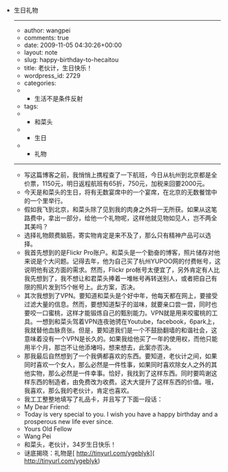 - 生日礼物
    - ---
    - author: wangpei
    - comments: true
    - date: 2009-11-05 04:30:26+00:00
    - layout: note
    - slug: happy-birthday-to-hecaitou
    - title: 老伙计，生日快乐！
    - wordpress_id: 2729
    - categories:
    - - 生活不是条件反射
    - tags:
    - - 和菜头
    - - 生日
    - - 礼物
    - ---
    - 写这篇博客之前，我悄悄上携程查了一下航班，今日从杭州到北京都是全价票，1150元，明日返程航班有65折，750元，加税来回要2000元。
    - 今天是和菜头的生日，将有无数宴席中的一个宴席，在北京的无数餐馆中的一个里举行。
    - 假如我飞到北京，和菜头除了见到我的肉身之外将一无所获。如果从这笔路费中，拿出一部分，给他一个礼物呢，这样他就见物如见人，岂不两全其美吗？
    - 选择礼物颇费脑筋，寄实物肯定是来不及了，那么只有精神产品可以选择。
    - 我首先想到的是Flickr Pro账户。和菜头是一个勤奋的博客，照片储存对他来说是个大问题。记得去年，他为自己买了杭州YUPOO网的付费帐号，这说明他有这方面的需求。然而，Flickr pro帐号太便宜了，另外肯定有人比我先想到了，我不想让和君菜头捧着一堆帐号再转送别人，或者把自己有限的照片发到15个帐号上。此方案，否决。
    - 其次我想到了VPN。要知道和菜头是个好中年，他每天都在网上，要接受过滤大量的信息。然而，要想知道梨子的滋味，就要亲口尝一尝，同时也要咬一口蜜桃，这样才能锻炼自己的甄别能力。VPN就是用来咬蜜桃的工具。一想到和菜头驾着VPN连夜驰骋在Youtube，facebook，6park上，我就替他血脉贲张。但是，要知道我们是一个不鼓励翻墙的和谐社会，这意味着没有一个VPN是长久的。如果我给他买了一年的使用权，而他只能用半个月，那岂不让他添堵吗，想来想去，此案亦否决。
    - 那我最后自然想到了一个我俩都喜欢的东西。要知道，老伙计之间，如果同时喜欢一个女人，那么必然是一件性事，如果同时喜欢除女人之外的其他实物，那么必然是一件幸事。恰好，我找到了这样东西。同时要鸣谢这样东西的制造者，由免费改为收费。这大大提升了这样东西的价值。哦，我喜欢，那么我的老伙计，肯定也喜欢。
    - 我工工整整地填写了礼品卡，并且写了下面一段话：
    - My Dear Friend:
    - Today is very special to you. I wish you have a happy birthday and a prosperous new life ever since.
    - Yours Old Fellow
    - Wang Pei
    - 和菜头，老伙计，34岁生日快乐！
    - 谜底揭晓：礼物是[ http://tinyurl.com/ygeblyk]( http://tinyurl.com/ygeblyk)
